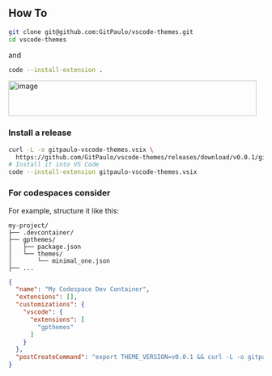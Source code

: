 ## How To

```sh
git clone git@github.com:GitPaulo/vscode-themes.git
cd vscode-themes
```

and

```sh
code --install-extension .
```

<img width="490" height="70" alt="image" src="https://github.com/user-attachments/assets/ab120943-1a55-43ee-8087-71a93f54c7e8" />

### Install a release

```sh
curl -L -o gitpaulo-vscode-themes.vsix \
  https://github.com/GitPaulo/vscode-themes/releases/download/v0.0.1/gitpaulo-vscode-themes-0.0.1.vsix
# Install it into VS Code
code --install-extension gitpaulo-vscode-themes.vsix
```

### For codespaces consider

For example, structure it like this:

```
my-project/
├── .devcontainer/
├── gpthemes/
│   ├── package.json
│   └── themes/
│       └── minimal_one.json
├── ...
```

```json
{
  "name": "My Codespace Dev Container",
  "extensions": [],
  "customizations": {
    "vscode": {
      "extensions": [
        "gpthemes"
      ]
    }
  },
  "postCreateCommand": "export THEME_VERSION=v0.0.1 && curl -L -o gitpaulo-vscode-themes.vsix https://github.com/GitPaulo/vscode-themes/releases/download/$THEME_VERSION/gitpaulo-vscode-themes-$THEME_VERSION.vsix && code --install-extension gitpaulo-vscode-themes.vsix"
}
```
